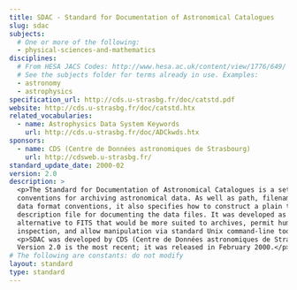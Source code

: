 ```yaml
---
title: SDAC - Standard for Documentation of Astronomical Catalogues
slug: sdac
subjects:
  # One or more of the following:
  - physical-sciences-and-mathematics
disciplines:
  # From HESA JACS Codes: http://www.hesa.ac.uk/content/view/1776/649/
  # See the subjects folder for terms already in use. Examples:
  - astronomy
  - astrophysics
specification_url: http://cds.u-strasbg.fr/doc/catstd.pdf
website: http://cds.u-strasbg.fr/doc/catstd.htx
related_vocabularies:
  - name: Astrophysics Data System Keywords
    url: http://cds.u-strasbg.fr/doc/ADCkwds.htx
sponsors:
  - name: CDS (Centre de Données astronomiques de Strasbourg)
    url: http://cdsweb.u-strasbg.fr/
standard_update_date: 2000-02
version: 2.0
description: >
  <p>The Standard for Documentation of Astronomical Catalogues is a set of
  conventions for archiving astronomical data. As well as path, filename and
  data format conventions, it also specifies how to construct a plain text
  description file for documenting the data files. It was developed as an
  alternative to FITS that would be more suited to archives, permit human
  inspection, and allow manipulation via standard Unix command-line tools.</p>
  <p>SDAC was developed by CDS (Centre de Données astronomiques de Strasbourg).
  Version 2.0 is the most recent; it was released in February 2000.</p>
# The following are constants: do not modify
layout: standard
type: standard
---
```


